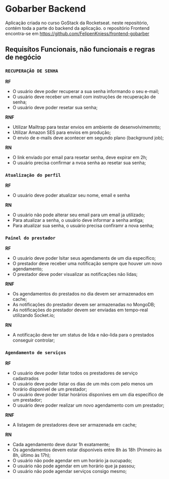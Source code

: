 # Gobarber Backend
Aplicação criada no curso GoStack da Rocketseat. neste repositório, contém toda a parte do backend da aplicação. o repositório Frontend encontra-se em https://github.com/FelipenKniess/frontend-gobarber


## Requisítos Funcionais, não funcionais e regras de negócio

### ``RECUPERAÇÃO DE SENHA``

**RF**

- O usuário deve poder recuperar a sua senha informando o seu e-mail;
- O usuário deve receber um email com instruções de recuperação de senha;
- O usuário deve poder resetar sua senha;

**RNF**

- Utilizar Mailtrap para testar envios em ambiente de desenvolvimemnto;
- Utilizar Amazon SES para envios em produção;
- O envio de e-mails deve acontecer em segundo plano (background job);

**RN**

- O link enviado por email para resetar senha, deve expirar em 2h;
- O usuário precisa confirmar a nvoa senha ao resetar sua senha;

### ``Atualização do perfil``

**RF**
- O usuário deve poder atualizar seu nome, email e senha

**RN**
- O usuário não pode alterar seu email para um email ja utilizado;
- Para atualizar a senha, o usuário deve informar a senha antiga;
- Para atualizar sua senha, o usuário precisa confiramr a nova senha;

### ``Painel do prestador``

**RF**
- O usuário deve poder lsitar seus agendaments de um dia específico;
- O prestador deve receber uma notificação sempre que houver um novo agendamento;
- O prestador deve poder visualizar as notificações não lidas;

**RNF**
- Os agendamentos do prestados no dia devem ser armazenados em cache;
- As notificações do prestador devem ser armazenadas no MongoDB;
- As notificações do prestador devem ser enviadas em tempo-real utilizando Socket.io;

**RN**
- A notificação deve ter um status de lida e não-lida para o prestados conseguir controlar;

### ``Agendamento de serviços``

**RF**
- O usuário deve poder listar todos os prestadores de serviço cadastrados
- O usuário deve poder listar os dias de um mês com pelo menos um horário disponível de um prestador;
- O usuário deve poder listar horários disponíves em um dia específico de um prestador;
- O usuário deve poder realizar um novo agendamento com um prestador;

**RNF**
- A listagem de prestadores deve ser armazenada em cache;

**RN**
- Cada agendamento deve durar 1h exatamente;
- Os agendamentos devem estar disponíveis entre 8h às 18h (Primeiro às 8h, último às 17h);
- O usuário não pode agendar em um horário ja oucupado;
- O usuário não pode agendar em um horário que ja passou;
- O usuário não pode agendar serviços consigo mesmo;
